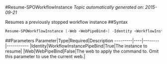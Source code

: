 #Resume-SPOWorkflowInstance
*Topic automatically generated on: 2015-09-21*

Resumes a previously stopped workflow instance
##Syntax
```powershell
Resume-SPOWorkflowInstance [-Web <WebPipeBind>] -Identity <WorkflowInstancePipeBind>
```


##Parameters
Parameter|Type|Required|Description
---------|----|--------|-----------
|Identity|WorkflowInstancePipeBind|True|The instance to resume|
|Web|WebPipeBind|False|The web to apply the command to. Omit this parameter to use the current web.|
